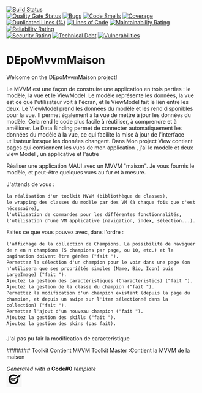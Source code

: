 [![Build Status](https://codefirst.iut.uca.fr/api/badges/mamadou_elaphi.arafa/DEpoMvvmMaison/status.svg)](https://codefirst.iut.uca.fr/mamadou_elaphi.arafa/DEpoMvvmMaison)  
[![Quality Gate Status](https://codefirst.iut.uca.fr/sonar/api/project_badges/measure?project=DEpoMvvmMaison&metric=alert_status)](https://codefirst.iut.uca.fr/sonar/dashboard?id=DEpoMvvmMaison)
[![Bugs](https://codefirst.iut.uca.fr/sonar/api/project_badges/measure?project=DEpoMvvmMaison&metric=bugs)](https://codefirst.iut.uca.fr/sonar/dashboard?id=DEpoMvvmMaison)
[![Code Smells](https://codefirst.iut.uca.fr/sonar/api/project_badges/measure?project=DEpoMvvmMaison&metric=code_smells)](https://codefirst.iut.uca.fr/sonar/dashboard?id=DEpoMvvmMaison)
[![Coverage](https://codefirst.iut.uca.fr/sonar/api/project_badges/measure?project=DEpoMvvmMaison&metric=coverage)](https://codefirst.iut.uca.fr/sonar/dashboard?id=DEpoMvvmMaison)  
[![Duplicated Lines (%)](https://codefirst.iut.uca.fr/sonar/api/project_badges/measure?project=DEpoMvvmMaison&metric=duplicated_lines_density)](https://codefirst.iut.uca.fr/sonar/dashboard?id=DEpoMvvmMaison)
[![Lines of Code](https://codefirst.iut.uca.fr/sonar/api/project_badges/measure?project=DEpoMvvmMaison&metric=ncloc)](https://codefirst.iut.uca.fr/sonar/dashboard?id=DEpoMvvmMaison)
[![Maintainability Rating](https://codefirst.iut.uca.fr/sonar/api/project_badges/measure?project=DEpoMvvmMaison&metric=sqale_rating)](https://codefirst.iut.uca.fr/sonar/dashboard?id=DEpoMvvmMaison)
[![Reliability Rating](https://codefirst.iut.uca.fr/sonar/api/project_badges/measure?project=DEpoMvvmMaison&metric=reliability_rating)](https://codefirst.iut.uca.fr/sonar/dashboard?id=DEpoMvvmMaison)  
[![Security Rating](https://codefirst.iut.uca.fr/sonar/api/project_badges/measure?project=DEpoMvvmMaison&metric=security_rating)](https://codefirst.iut.uca.fr/sonar/dashboard?id=DEpoMvvmMaison)
[![Technical Debt](https://codefirst.iut.uca.fr/sonar/api/project_badges/measure?project=DEpoMvvmMaison&metric=sqale_index)](https://codefirst.iut.uca.fr/sonar/dashboard?id=DEpoMvvmMaison)
[![Vulnerabilities](https://codefirst.iut.uca.fr/sonar/api/project_badges/measure?project=DEpoMvvmMaison&metric=vulnerabilities)](https://codefirst.iut.uca.fr/sonar/dashboard?id=DEpoMvvmMaison)  

 
# DEpoMvvmMaison

Welcome on the DEpoMvvmMaison project! 

Le MVVM est une façon de construire une application en trois parties : 
le modèle, la vue et le ViewModel. Le modèle représente les données, 
la vue est ce que l'utilisateur voit à l'écran, et le ViewModel fait le lien entre les deux. 
Le ViewModel prend les données du modèle et les rend disponibles pour la vue. Il permet également à la vue de mettre à jour les données du modèle. Cela rend le code plus facile à réutiliser, à comprendre et à améliorer. Le Data Binding permet de connecter automatiquement les données du modèle à la vue, ce qui facilite la mise à jour de l'interface utilisateur lorsque les données changent.
Dans Mon project  View contient pages qui contiennent les vues de mon application , j'ai  le modele et deux  view Model , un applicative et l'autre 


Réaliser une application MAUI avec un MVVM "maison". Je vous fournis le modèle, et peut-être quelques vues au fur et à mesure.

J'attends de vous :

    la réalisation d'un toolkit MVVM (bibliothèque de classes),
    le wrapping des classes du modèle par des VM (à chaque fois que c'est nécessaire),
    l'utilisation de commandes pour les différentes fonctionnalités,
    l'utilisation d'une VM applicative (navigation, index, sélection...).

Faites ce que vous pouvez avec, dans l'ordre :

    l'affichage de la collection de Champions. La possibilité de naviguer de n en n champions (5 champions par page, ou 10, etc.) et la pagination doivent être gérées ("fait ").
    Permettez la sélection d'un champion pour le voir dans une page (on n'utilisera que ses propriétés simples (Name, Bio, Icon) puis LargeImage) ("fait ").
    Ajoutez la gestion des caractéristiques (Characteristics) ("fait ").
    Ajoutez la gestion de la classe du champion ("fait ").
    Permettez la modification d'un champion existant (depuis la page du champion, et depuis un swipe sur l'item sélectionné dans la collection) ("fait ").
    Permettez l'ajout d'un nouveau champion ("fait ").
    Ajoutez la gestion des skills ("fait ").
    Ajoutez la gestion des skins (pas fait).
###
J'ai pas pu fair la modification de caracteristique

#######
Toolkit Contient MVVM Toolkit 
Master :Contient la MVVM de la maison  
  

_Generated with a_ **Code#0** _template_  
<img src="Documentation/doc_images/CodeFirst.png" height=40/>   